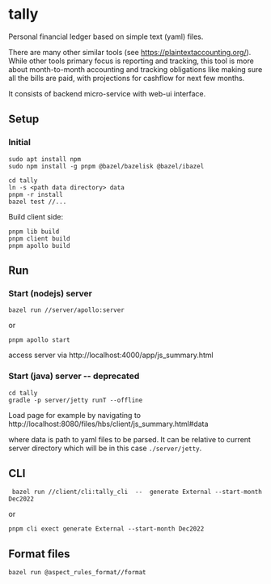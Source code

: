 # tally

Personal financial ledger based on simple text (yaml) files.

There are many other similar tools (see https://plaintextaccounting.org/).
While other tools primary focus is reporting and tracking,
this tool is more about month-to-month accounting and tracking obligations like making sure
all the bills are paid, with projections for cashflow for next few months.

It consists of backend micro-service with web-ui interface.

## Setup

### Initial

```
sudo apt install npm
sudo npm install -g pnpm @bazel/bazelisk @bazel/ibazel
```

```
cd tally
ln -s <path data directory> data
pnpm -r install
bazel test //...
```

Build client side:

```
pnpm lib build
pnpm client build
pnpm apollo build
```

## Run

### Start (nodejs) server

```
bazel run //server/apollo:server
```

or

```
pnpm apollo start
```

access server via http://localhost:4000/app/js_summary.html

### Start (java) server -- deprecated

```
cd tally
gradle -p server/jetty runT --offline
```

Load page for example by navigating to
http://localhost:8080/files/hbs/client/js_summary.html#data

where data is path to yaml files to be parsed. It can be relative to current
server directory which will be in this case `./server/jetty`.

## CLI

```
 bazel run //client/cli:tally_cli  --  generate External --start-month Dec2022
```

or

```
pnpm cli exect generate External --start-month Dec2022
```

## Format files

```
bazel run @aspect_rules_format//format
```
